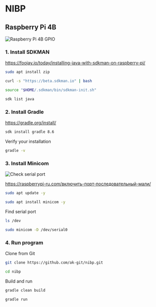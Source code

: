 # NIBP

## Raspberry Pi 4B

![Raspberry Pi 4B GPIO](https://raspberrypi-ru.com/wp-content/uploads/2020/07/gpios-diagram-939x528.png)

### 1. Install SDKMAN

https://foojay.io/today/installing-java-with-sdkman-on-raspberry-pi/

```bash
sudo apt install zip
```

```bash
curl -s "https://beta.sdkman.io" | bash
```

```bash
source "$HOME/.sdkman/bin/sdkman-init.sh"
```

```bash
sdk list java
```

### 2. Install Gradle

https://gradle.org/install/

```bash
sdk install gradle 8.6
```

Verify your installation

```bash
gradle -v
```

### 3. Install Minicom

![Check serial port](https://raspberrypi-ru.com/wp-content/uploads/2020/07/connexion_serie_test-939x528.jpg)

https://raspberrypi-ru.com/включить-порт-последовательный-мали/

```bash
sudo apt update -y
```

```bash
sudo apt install minicom -y
```

Find serial port

```bash
ls /dev
```

```bash
sudo minicom -D /dev/serial0
```

### 4. Run program

Clone from Git

```bash
git clone https://github.com/ak-git/nibp.git
```

```bash
cd nibp
```

Build and run

```bash
gradle clean build
```

```bash
gradle run
```
